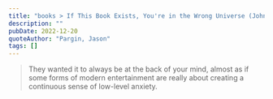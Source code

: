 ```yaml
---
title: "books > If This Book Exists, You're in the Wrong Universe (John Dies at the End) (Pargin, Jason)"
description: ""
pubDate: 2022-12-20
quoteAuthor: "Pargin, Jason"
tags: []
---
```


> They wanted it to always be at the back of your mind, almost as if some forms of modern entertainment are really about creating a continuous sense of low-level anxiety.
